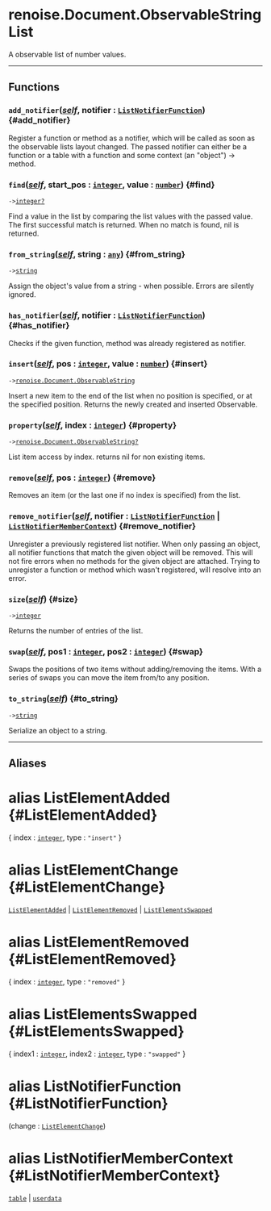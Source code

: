 # renoise.Document.ObservableStringList  
A observable list of number values.  

---  
## Functions
### `add_notifier`([*self*](../../API/builtins/self.md), notifier : [`ListNotifierFunction`](#ListNotifierFunction)) {#add_notifier}
Register a function or method as a notifier, which will be called as soon as
the observable lists layout changed. The passed notifier can either be a function
or a table with a function and some context (an "object") -> method.
### `find`([*self*](../../API/builtins/self.md), start_pos : [`integer`](../../API/builtins/integer.md), value : [`number`](../../API/builtins/number.md)) {#find}
`->`[`integer`](../../API/builtins/integer.md)[`?`](../../API/builtins/nil.md)  

Find a value in the list by comparing the list values with the passed
value. The first successful match is returned. When no match is found, nil
is returned.
### `from_string`([*self*](../../API/builtins/self.md), string : [`any`](../../API/builtins/any.md)) {#from_string}
`->`[`string`](../../API/builtins/string.md)  

Assign the object's value from a string - when possible. Errors are
silently ignored.
### `has_notifier`([*self*](../../API/builtins/self.md), notifier : [`ListNotifierFunction`](#ListNotifierFunction)) {#has_notifier}
Checks if the given function, method was already registered as notifier.
### `insert`([*self*](../../API/builtins/self.md), pos : [`integer`](../../API/builtins/integer.md), value : [`number`](../../API/builtins/number.md)) {#insert}
`->`[`renoise.Document.ObservableString`](../../API/renoise/renoise.Document.ObservableString.md)  

Insert a new item to the end of the list when no position is specified, or
at the specified position. Returns the newly created and inserted Observable.
### `property`([*self*](../../API/builtins/self.md), index : [`integer`](../../API/builtins/integer.md)) {#property}
`->`[`renoise.Document.ObservableString`](../../API/renoise/renoise.Document.ObservableString.md)[`?`](../../API/builtins/nil.md)  

List item access by index. returns nil for non existing items.
### `remove`([*self*](../../API/builtins/self.md), pos : [`integer`](../../API/builtins/integer.md)) {#remove}
Removes an item (or the last one if no index is specified) from the list.
### `remove_notifier`([*self*](../../API/builtins/self.md), notifier : [`ListNotifierFunction`](#ListNotifierFunction) | [`ListNotifierMemberContext`](#ListNotifierMemberContext)) {#remove_notifier}
Unregister a previously registered list notifier. When only passing an object,
all notifier functions that match the given object will be removed.
This will not fire errors when no methods for the given object are attached.
Trying to unregister a function or method which wasn't registered, will resolve
into an error.
### `size`([*self*](../../API/builtins/self.md)) {#size}
`->`[`integer`](../../API/builtins/integer.md)  

Returns the number of entries of the list.
### `swap`([*self*](../../API/builtins/self.md), pos1 : [`integer`](../../API/builtins/integer.md), pos2 : [`integer`](../../API/builtins/integer.md)) {#swap}
Swaps the positions of two items without adding/removing the items.
With a series of swaps you can move the item from/to any position.
### `to_string`([*self*](../../API/builtins/self.md)) {#to_string}
`->`[`string`](../../API/builtins/string.md)  

Serialize an object to a string.  



---  
## Aliases  
# alias ListElementAdded {#ListElementAdded}
{ index : [`integer`](../../API/builtins/integer.md), type : `"insert"` }  
  
  
# alias ListElementChange {#ListElementChange}
[`ListElementAdded`](#ListElementAdded) | [`ListElementRemoved`](#ListElementRemoved) | [`ListElementsSwapped`](#ListElementsSwapped)  
  
  
# alias ListElementRemoved {#ListElementRemoved}
{ index : [`integer`](../../API/builtins/integer.md), type : `"removed"` }  
  
  
# alias ListElementsSwapped {#ListElementsSwapped}
{ index1 : [`integer`](../../API/builtins/integer.md), index2 : [`integer`](../../API/builtins/integer.md), type : `"swapped"` }  
  
  
# alias ListNotifierFunction {#ListNotifierFunction}
(change : [`ListElementChange`](#ListElementChange))  
  
  
# alias ListNotifierMemberContext {#ListNotifierMemberContext}
[`table`](../../API/builtins/table.md) | [`userdata`](../../API/builtins/userdata.md)  
  
  

